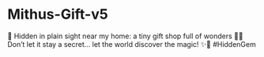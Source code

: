 # Mithus-Gift-v5
🤫 Hidden in plain sight near my home: a tiny gift shop full of wonders 🎁🧸 Don’t let it stay a secret… let the world discover the magic! ✨📍 #HiddenGem
